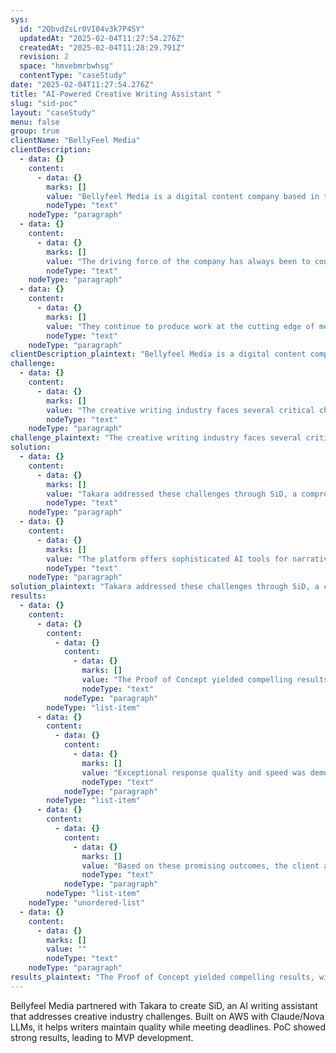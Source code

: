 ```yaml
---
sys:
  id: "2QbvdZsLr0VI04v3k7P4SY"
  updatedAt: "2025-02-04T11:27:54.276Z"
  createdAt: "2025-02-04T11:28:29.791Z"
  revision: 2
  space: "hmvebmrbwhsg"
  contentType: "caseStudy"
date: "2025-02-04T11:27:54.276Z"
title: "AI-Powered Creative Writing Assistant "
slug: "sid-poc"
layout: "caseStudy"
menu: false
group: true
clientName: "BellyFeel Media"
clientDescription:
  - data: {}
    content:
      - data: {}
        marks: []
        value: "Bellyfeel Media is a digital content company based in the UK that focuses on interactive storytelling and transmedia production. "
        nodeType: "text"
    nodeType: "paragraph"
  - data: {}
    content:
      - data: {}
        marks: []
        value: "The driving force of the company has always been to connect new forms of interactive content between modern audiences, new networks and traditional organisations."
        nodeType: "text"
    nodeType: "paragraph"
  - data: {}
    content:
      - data: {}
        marks: []
        value: "They continue to produce work at the cutting edge of media."
        nodeType: "text"
    nodeType: "paragraph"
clientDescription_plaintext: "Bellyfeel Media is a digital content company based in the UK that focuses on interactive storytelling and transmedia production.  The driving force of the company has always been to connect new forms of interactive content between modern audiences, new networks and traditional organisations. They continue to produce work at the cutting edge of media."
challenge:
  - data: {}
    content:
      - data: {}
        marks: []
        value: "The creative writing industry faces several critical challenges in today's fast-paced content landscape. Professional writers struggle with the pressure to produce high-quality content rapidly across multiple platforms while traditional methods fail to match modern production demands. Within the writing community, there's widespread resistance to AI integration due to concerns about intellectual property, ethics, and the potential devaluation of human creativity. Additionally, the increasing complexity of modern storytelling, particularly in interactive and cross-platform formats, requires writers to maintain consistency and manage multiple narratives under tight deadlines."
        nodeType: "text"
    nodeType: "paragraph"
challenge_plaintext: "The creative writing industry faces several critical challenges in today's fast-paced content landscape. Professional writers struggle with the pressure to produce high-quality content rapidly across multiple platforms while traditional methods fail to match modern production demands. Within the writing community, there's widespread resistance to AI integration due to concerns about intellectual property, ethics, and the potential devaluation of human creativity. Additionally, the increasing complexity of modern storytelling, particularly in interactive and cross-platform formats, requires writers to maintain consistency and manage multiple narratives under tight deadlines."
solution:
  - data: {}
    content:
      - data: {}
        marks: []
        value: "Takara addressed these challenges through SiD, a comprehensive AI-powered writing assistant platform that enhances rather than replaces human creativity, ensuring writers maintain creative control and their distinctive voice. "
        nodeType: "text"
    nodeType: "paragraph"
  - data: {}
    content:
      - data: {}
        marks: []
        value: "The platform offers sophisticated AI tools for narrative development, character evolution, and dialogue refinement. Built on AWS Bedrock with an Amplify interface, SiD's ability to switch between Nova and Claude LLMs enables optimisation of response quality and cost based on the specific writing task requirements."
        nodeType: "text"
    nodeType: "paragraph"
solution_plaintext: "Takara addressed these challenges through SiD, a comprehensive AI-powered writing assistant platform that enhances rather than replaces human creativity, ensuring writers maintain creative control and their distinctive voice.  The platform offers sophisticated AI tools for narrative development, character evolution, and dialogue refinement. Built on AWS Bedrock with an Amplify interface, SiD's ability to switch between Nova and Claude LLMs enables optimisation of response quality and cost based on the specific writing task requirements."
results:
  - data: {}
    content:
      - data: {}
        content:
          - data: {}
            content:
              - data: {}
                marks: []
                value: "The Proof of Concept yielded compelling results, with writers showing strong enthusiasm for the creative writing tool once their initial concerns were addressed. "
                nodeType: "text"
            nodeType: "paragraph"
        nodeType: "list-item"
      - data: {}
        content:
          - data: {}
            content:
              - data: {}
                marks: []
                value: "Exceptional response quality and speed was demonstrated, while operational costs came in well below projected estimates. Comparative testing between different language models revealed their distinct strengths and optimal applications across various creative tasks. "
                nodeType: "text"
            nodeType: "paragraph"
        nodeType: "list-item"
      - data: {}
        content:
          - data: {}
            content:
              - data: {}
                marks: []
                value: "Based on these promising outcomes, the client approved progression from PoC to MVP development."
                nodeType: "text"
            nodeType: "paragraph"
        nodeType: "list-item"
    nodeType: "unordered-list"
  - data: {}
    content:
      - data: {}
        marks: []
        value: ""
        nodeType: "text"
    nodeType: "paragraph"
results_plaintext: "The Proof of Concept yielded compelling results, with writers showing strong enthusiasm for the creative writing tool once their initial concerns were addressed.  Exceptional response quality and speed was demonstrated, while operational costs came in well below projected estimates. Comparative testing between different language models revealed their distinct strengths and optimal applications across various creative tasks.  Based on these promising outcomes, the client approved progression from PoC to MVP development. "
---
```


Bellyfeel Media partnered with Takara to create SiD, an AI writing assistant that addresses creative industry challenges. Built on AWS with Claude/Nova LLMs, it helps writers maintain quality while meeting deadlines. PoC showed strong results, leading to MVP development.

